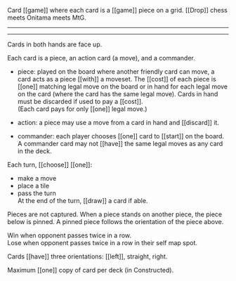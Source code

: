 Card [[game]] where each card is a [[game]] piece on a grid. [[Drop]] chess meets Onitama meets MtG.

***



* * *

Cards in both hands are face up.  
  
Each card is a piece, an action card (a move), and a commander.  
  
- piece: played on the board where another friendly card can move, a card acts as a piece [[with]] a moveset. The [[cost]] of each piece is [[one]] matching legal move on the board or in hand for each legal move on the card (where the card has the same legal move). Cards in hand must be discarded if used to pay a [[cost]].  
(Each card pays for only [[one]] legal move.)  
  
- action: a piece may use a move from a card in hand and [[discard]] it.  
- commander: each player chooses [[one]] card to [[start]] on the board. A commander card may not [[have]] the same legal moves as any card in the deck.  
  
Each turn, [[choose]] [[one]]:  
- make a move  
- place a tile  
- pass the turn  
At the end of the turn, [[draw]] a card if able.  
  
Pieces are not captured. When a piece stands on another piece, the piece below is pinned. A pinned piece follows the orientation of the piece above.  
  
Win when opponent passes twice in a row.  
Lose when opponent passes twice in a row in their self map spot.  
  
Cards [[have]] three orientations: [[left]], straight, right.  
  
Maximum [[one]] copy of card per deck (in Constructed).